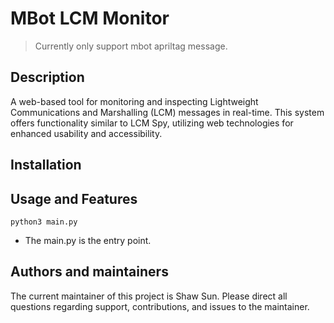 # MBot LCM Monitor
> Currently only support mbot apriltag message.

## Description
A web-based tool for monitoring and inspecting Lightweight Communications and Marshalling (LCM) messages in real-time. This system offers functionality similar to LCM Spy, utilizing web technologies for enhanced usability and accessibility.

## Installation


## Usage and Features
```python3
python3 main.py
```
- The main.py is the entry point.


## Authors and maintainers
The current maintainer of this project is Shaw Sun. Please direct all questions regarding support, contributions, and issues to the maintainer. 